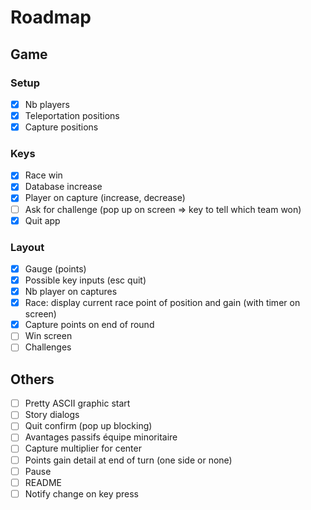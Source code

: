 # Roadmap

## Game

### Setup

- [X] Nb players
- [X] Teleportation positions
- [X] Capture positions

### Keys

- [X] Race win
- [X] Database increase
- [X] Player on capture (increase, decrease)
- [ ] Ask for challenge (pop up on screen => key to tell which team won)
- [X] Quit app

### Layout

- [X] Gauge (points)
- [X] Possible key inputs (esc quit)
- [X] Nb player on captures
- [X] Race: display current race point of position and gain (with timer on screen)
- [X] Capture points on end of round
- [ ] Win screen
- [ ] Challenges

## Others

- [ ] Pretty ASCII graphic start
- [ ] Story dialogs
- [ ] Quit confirm (pop up blocking)
- [ ] Avantages passifs équipe minoritaire
- [ ] Capture multiplier for center
- [ ] Points gain detail at end of turn (one side or none)
- [ ] Pause
- [ ] README
- [ ] Notify change on key press
